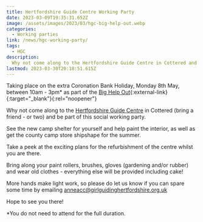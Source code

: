 ```yaml
---
title: Hertfordshire Guide Centre Working Party
date: 2023-03-09T19:35:31.652Z
image: /assets/images/2023/03/hgc-big-help-out.webp
categories:
  - Working parties
link: /news/hgc-working-party/
tags:
  - HGC
description:
  Why not come along to the Hertfordshire Guide Centre in Cottered and be part of this working party.
lastmod: 2023-03-30T20:18:51.615Z
---
```

Taking place on the extra Coronation Bank Holiday, Monday 8th May, between 10am - 3pm* as part of the [Big Help Out](https://thebighelpout.org.uk/){:external-link}{:target="_blank"}{:rel="noopener"}

Why not come along to the [Hertfordshire Guide Centre](/about-us/county-centre/) in Cottered (bring a friend - or two) and be part of this social working party.

See the new camp shelter for yourself and help paint the interior, as well as get the county camp store shipshape for the summer.

Take a peek at the exciting plans for the refurbishment of the centre whilst you are there.

Bring along your paint rollers, brushes, gloves (gardening and/or rubber) and wear old clothes - everything else will be provided including cake!

More hands make light work, so please do let us know if you can spare some time by emailing <anneacc@girlguidinghertfordshire.org.uk>

Hope to see you there!

*You do not need to attend for the full duration.
